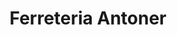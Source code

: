 ---
title: "Ferreteria Antoner"
url: /santa-coloma-de-farners/ferreteria-antoner/
shop: hardware
---